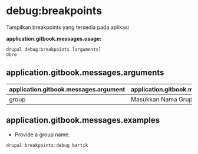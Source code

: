 # debug:breakpoints
Tampilkan breakpoints yang tersedia pada aplikasi

**application.gitbook.messages.usage:**
```
drupal debug:breakpoints [arguments]
dbre
```

## application.gitbook.messages.arguments
application.gitbook.messages.argument | application.gitbook.messages.details
---------|-------------
group | Masukkan Nama Grup Breakpoint

## application.gitbook.messages.examples
* Provide a group name.
```
drupal breakpoints:debug bartik
```
